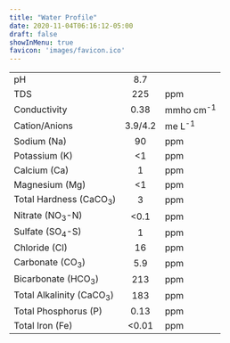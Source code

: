 ```yaml
---
title: "Water Profile"
date: 2020-11-04T06:16:12-05:00
draft: false
showInMenu: true
favicon: 'images/favicon.ico'
---
```


|                                     |         |                      |
| ----------------------------------- | :-----: | -------------------- |
| pH                                  | 8.7     |                      |
| TDS                                 | 225     | ppm                  |
| Conductivity                        | 0.38    | mmho cm<sup>-1</sup> |
| Cation/Anions                       | 3.9/4.2 | me L<sup>-1</sup>    |
| Sodium (Na)                         | 90      | ppm                  |
| Potassium (K)                       | <1      | ppm                  |
| Calcium (Ca)                        | 1       | ppm                  |
| Magnesium (Mg)                      | <1      | ppm                  |
| Total Hardness (CaCO<sub>3</sub>)   | 3       | ppm                  |
| Nitrate (NO<sub>3</sub>-N)          | <0.1    | ppm                  |
| Sulfate (SO<sub>4</sub>-S)          | 1       | ppm                  |
| Chloride (Cl)                       | 16      | ppm                  |
| Carbonate (CO<sub>3</sub>)          | 5.9     | ppm                  |
| Bicarbonate (HCO<sub>3</sub>)       | 213     | ppm                  |
| Total Alkalinity (CaCO<sub>3</sub>) | 183     | ppm                  |
| Total Phosphorus (P)                | 0.13    | ppm                  |
| Total Iron (Fe)                     | <0.01   | ppm                  |